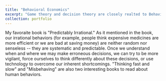 ```yaml
---
title: "Behavioral Economics"
excerpt: "Game theory and decision theory are closely realted to Behavioral Econmics and I also enjoy reading about Behavioral Economics. <br/><img src='/images/behavioral_econ.PNG'>"
collection: portfolio
---
```


My favoraite book is "Predictably Irrational." As it mentioned in the book, our irrational behaviors (for example, people think expensive medicines are more efficient or we are bad at saving money) are neither random nor senseless -- they are systematic and predictable. Once we understand when and where we may make erroneous decisions, we can try to be more vigilant, force ourselves to think differently about these decisions, or use technology to overcome our inherent shortcomings. "Thinking fast and slow" and "Misbehaving" are also two interesting books to read about human behaviors.
